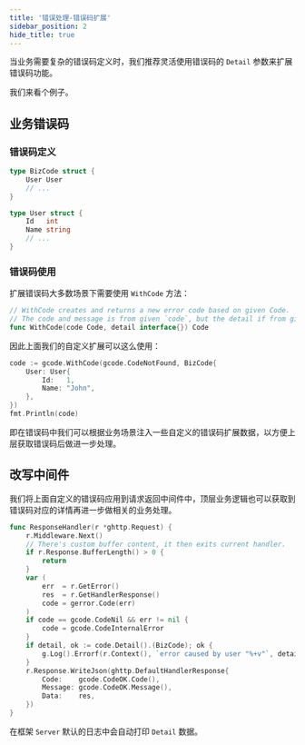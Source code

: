 ```yaml
---
title: '错误处理-错误码扩展'
sidebar_position: 2
hide_title: true
---
```


当业务需要复杂的错误码定义时，我们推荐灵活使用错误码的 `Detail` 参数来扩展错误码功能。

我们来看个例子。

## 业务错误码

### 错误码定义

```go
type BizCode struct {
	User User
	// ...
}

type User struct {
	Id   int
	Name string
	// ...
}
```

### 错误码使用

扩展错误码大多数场景下需要使用 `WithCode` 方法：

```go
// WithCode creates and returns a new error code based on given Code.
// The code and message is from given `code`, but the detail if from given `detail`.
func WithCode(code Code, detail interface{}) Code
```

因此上面我们的自定义扩展可以这么使用：

```go
code := gcode.WithCode(gcode.CodeNotFound, BizCode{
	User: User{
		Id:   1,
		Name: "John",
	},
})
fmt.Println(code)
```

即在错误码中我们可以根据业务场景注入一些自定义的错误码扩展数据，以方便上层获取错误码后做进一步处理。

## 改写中间件

我们将上面自定义的错误码应用到请求返回中间件中，顶层业务逻辑也可以获取到错误码对应的详情再进一步做相关的业务处理。

```go
func ResponseHandler(r *ghttp.Request) {
	r.Middleware.Next()
	// There's custom buffer content, it then exits current handler.
	if r.Response.BufferLength() > 0 {
		return
	}
	var (
		err  = r.GetError()
		res  = r.GetHandlerResponse()
		code = gerror.Code(err)
	)
	if code == gcode.CodeNil && err != nil {
		code = gcode.CodeInternalError
	}
	if detail, ok := code.Detail().(BizCode); ok {
		g.Log().Errorf(r.Context(), `error caused by user "%+v"`, detail.User)
	}
	r.Response.WriteJson(ghttp.DefaultHandlerResponse{
		Code:    gcode.CodeOK.Code(),
		Message: gcode.CodeOK.Message(),
		Data:    res,
	})
}
```

在框架 `Server` 默认的日志中会自动打印 `Detail` 数据。